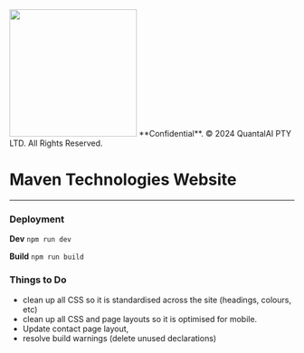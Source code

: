 <img src="https://s3.ap-southeast-2.amazonaws.com/quantal.ai/quantalAI_baselogo_new_small.png" width=225>
**Confidential**.
© 2024 QuantalAI PTY LTD. All Rights Reserved.

# Maven Technologies Website
---

### Deployment
**Dev**
`npm run dev`

**Build**
`npm run build`

### Things to Do
- clean up all CSS so it is standardised across the site (headings, colours, etc)
- clean up all CSS and page layouts so it is optimised for mobile.
- Update contact page layout, 
- resolve build warnings (delete unused declarations)

